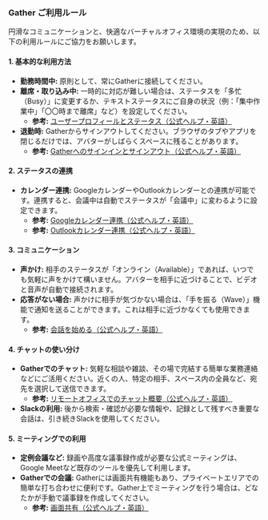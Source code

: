 ### Gather ご利用ルール

円滑なコミュニケーションと、快適なバーチャルオフィス環境の実現のため、以下の利用ルールにご協力をお願いします。

#### 1. 基本的な利用方法

* **勤務時間中:** 原則として、常にGatherに接続してください。
* **離席・取り込み中:** 一時的に対応が難しい場合は、ステータスを「多忙（Busy）」に変更するか、テキストステータスにご自身の状況（例：「集中作業中」「〇〇時まで離席」など）を設定してください。
    * **参考:** [ユーザープロフィールとステータス（公式ヘルプ・英語）](https://support.gather.town/hc/en-us/articles/15910437083156-User-Profile)
* **退勤時:** Gatherからサインアウトしてください。ブラウザのタブやアプリを閉じるだけでは、アバターがしばらくスペースに残ることがあります。
    * **参考:** [Gatherへのサインインとサインアウト（公式ヘルプ・英語）](https://support.gather.town/hc/en-us/articles/15910437228564-Sign-In-Out-of-Gather)

#### 2. ステータスの連携

* **カレンダー連携:** GoogleカレンダーやOutlookカレンダーとの連携が可能です。連携すると、会議中は自動でステータスが「会議中」に変わるように設定できます。
    * **参考:** [Googleカレンダー連携（公式ヘルプ・英語）](https://support.gather.town/hc/en-us/articles/15967600627348-Google-Calendar-Integration-Chrome-Extension)
    * **参考:** [Outlookカレンダー連携（公式ヘルプ・英語）](https://support.gather.town/hc/en-us/articles/25581031932820-Outlook-Calendar-Integration-Add-In)

#### 3. コミュニケーション

* **声かけ:** 相手のステータスが「オンライン（Available）」であれば、いつでも気軽に声をかけて構いません。アバターを相手に近づけることで、ビデオと音声が自動で接続されます。
* **応答がない場合:** 声かけに相手が気づかない場合は、「手を振る（Wave）」機能で通知を送ることができます。これは相手に近づかなくても使用できます。
    * **参考:** [会話を始める（公式ヘルプ・英語）](https://support.gather.town/hc/en-us/articles/15910437156372-Start-a-Conversation)

#### 4. チャットの使い分け

* **Gatherでのチャット:** 気軽な相談や雑談、その場で完結する簡単な業務連絡などにご活用ください。近くの人、特定の相手、スペース内の全員など、宛先を選択して送信できます。
    * **参考:** [リモートオフィスでのチャット概要（公式ヘルプ・英語）](https://support.gather.town/hc/en-us/articles/25345398939924-Overview-of-Chat-for-Remote-Office-Spaces)
* **Slackの利用:** 後から検索・確認が必要な情報や、記録として残すべき重要な会話は、引き続きSlackを使用してください。

#### 5. ミーティングでの利用

* **定例会議など:** 録画や高度な議事録作成が必要な公式ミーティングは、Google Meetなど既存のツールを優先して利用します。
* **Gatherでの会議:** Gatherには画面共有機能もあり、プライベートエリアでの簡単な打ち合わせに便利です。Gather上でミーティングを行う場合は、どなたかが手動で議事録を作成してください。
    * **参考:** [画面共有（公式ヘルプ・英語）](https://support.gather.town/hc/en-us/articles/15974970368788-Share-Your-Screen)
